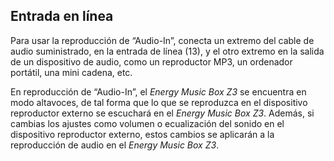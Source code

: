 ## Entrada en línea

Para usar la reproducción de “Audio-In”, conecta un extremo del cable de audio suministrado, en la entrada de línea (13), y el otro extremo en la salida de un dispositivo de audio, como un reproductor MP3, un ordenador portátil, una mini cadena, etc.

En reproducción de “Audio-In”, el *Energy Music Box Z3* se encuentra en modo altavoces, de tal forma que lo que se reproduzca en el dispositivo reproductor externo se escuchará en el *Energy Music Box Z3*. Además, si cambias los ajustes como volumen o ecualización del sonido en el dispositivo reproductor externo, estos cambios se aplicarán a la reproducción de audio en el *Energy Music Box Z3*.
